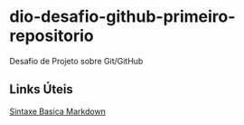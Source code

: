 # dio-desafio-github-primeiro-repositorio
Desafio de Projeto sobre Git/GitHub

## Links Úteis 
[Sintaxe Basica Markdown](https://www.markdownguide.org/basic-syntax/)
